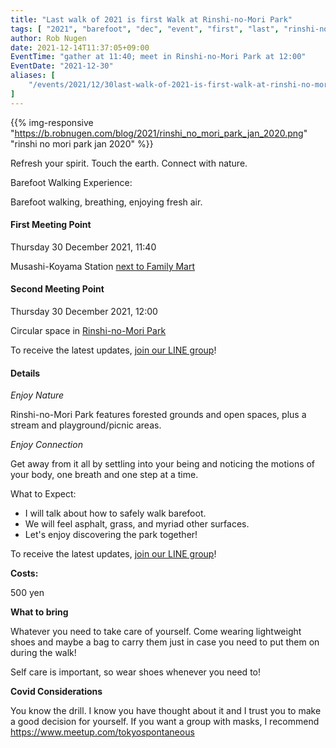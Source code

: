 ```yaml
---
title: "Last walk of 2021 is first Walk at Rinshi-no-Mori Park"
tags: [ "2021", "barefoot", "dec", "event", "first", "last", "rinshi-no-mori", "walk" ]
author: Rob Nugen
date: 2021-12-14T11:37:05+09:00
EventTime: "gather at 11:40; meet in Rinshi-no-Mori Park at 12:00"
EventDate: "2021-12-30"
aliases: [
    "/events/2021/12/30last-walk-of-2021-is-first-walk-at-rinshi-no-mori-park",
]
---
```


{{% img-responsive "https://b.robnugen.com/blog/2021/rinshi_no_mori_park_jan_2020.png" "rinshi no mori park jan 2020" %}}

Refresh your spirit. Touch the earth. Connect with nature.

Barefoot Walking Experience:

Barefoot walking, breathing, enjoying fresh air.

#### First Meeting Point

Thursday 30 December 2021, 11:40

Musashi-Koyama Station [next to Family Mart](https://goo.gl/maps/y3UrUcLu5heqNc8VA)

#### Second Meeting Point

Thursday 30 December 2021, 12:00

Circular space in [Rinshi-no-Mori Park](https://goo.gl/maps/RT2w4S4BvaHFreHM8)

To receive the latest updates, [join our LINE group](/contact/)!

#### Details

*Enjoy Nature*

Rinshi-no-Mori Park features
forested grounds and open spaces,
plus a stream and
playground/picnic areas.

*Enjoy Connection*

Get away from it all by settling into your being and noticing the
motions of your body, one breath and one step at a time.

What to Expect:

* I will talk about how to safely walk barefoot.
* We will feel asphalt, grass, and myriad other surfaces.
* Let's enjoy discovering the park together!

To receive the latest updates, [join our LINE group](/contact/)!

**Costs:**

500 yen

**What to bring**

Whatever you need to take care of yourself.  Come wearing lightweight
shoes and maybe a bag to carry them just in case you need to put them on
during the walk!

Self care is important, so wear shoes whenever you need to!

**Covid Considerations**

You know the drill.  I know you have thought about it and I trust you
to make a good decision for yourself.  If you want a group with masks,
I recommend https://www.meetup.com/tokyospontaneous
